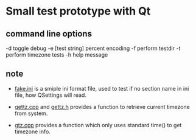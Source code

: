 # Small test prototype with Qt

## command line options

-d                      toggle debug
-e [test string]        percent encoding
-f                      perform testdir
-t                      perform timezone tests
-h                      help message


## note

* [fake.ini](./fake.ini) is a smiple ini format file, used to test if no section name in ini file, how QSettings will read.

* [gettz.cpp](./gettz.cpp) and [gettz.h](./gettz.h) provides a function to retrieve current timezone from system.

* [gtz.cpp](./get.cpp) provides a function which only uses standard time() to get timezone info.
